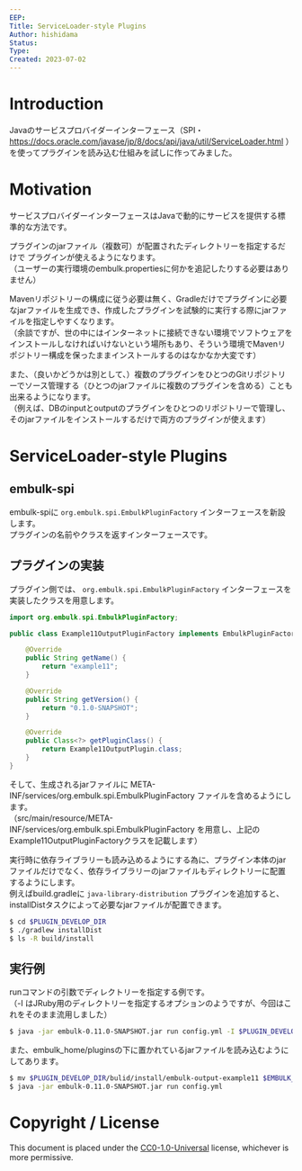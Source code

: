 ```yaml
---
EEP: 
Title: ServiceLoader-style Plugins
Author: hishidama
Status: 
Type: 
Created: 2023-07-02
---
```


Introduction
=============

Javaのサービスプロバイダーインターフェース（SPI・ https://docs.oracle.com/javase/jp/8/docs/api/java/util/ServiceLoader.html ）を使ってプラグインを読み込む仕組みを試しに作ってみました。

Motivation
===========

サービスプロバイダーインターフェースはJavaで動的にサービスを提供する標準的な方法です。

プラグインのjarファイル（複数可）が配置されたディレクトリーを指定するだけで プラグインが使えるようになります。  
（ユーザーの実行環境のembulk.propertiesに何かを追記したりする必要はありません）

Mavenリポジトリーの構成に従う必要は無く、Gradleだけでプラグインに必要なjarファイルを生成でき、作成したプラグインを試験的に実行する際にjarファイルを指定しやすくなります。  
（余談ですが、世の中にはインターネットに接続できない環境でソフトウェアをインストールしなければいけないという場所もあり、そういう環境でMavenリポジトリー構成を保ったままインストールするのはなかなか大変です）

また、（良いかどうかは別として、）複数のプラグインをひとつのGitリポジトリーでソース管理する（ひとつのjarファイルに複数のプラグインを含める）ことも出来るようになります。  
（例えば、DBのinputとoutputのプラグインをひとつのリポジトリーで管理し、そのjarファイルをインストールするだけで両方のプラグインが使えます）

ServiceLoader-style Plugins
============================

embulk-spi
-----------

embulk-spiに `org.embulk.spi.EmbulkPluginFactory` インターフェースを新設します。  
プラグインの名前やクラスを返すインターフェースです。

プラグインの実装
----------------

プラグイン側では、 `org.embulk.spi.EmbulkPluginFactory` インターフェースを実装したクラスを用意します。

```java
import org.embulk.spi.EmbulkPluginFactory;

public class Example11OutputPluginFactory implements EmbulkPluginFactory {

    @Override
    public String getName() {
        return "example11";
    }

    @Override
    public String getVersion() {
        return "0.1.0-SNAPSHOT";
    }

    @Override
    public Class<?> getPluginClass() {
        return Example11OutputPlugin.class;
    }
}
```

そして、生成されるjarファイルに META-INF/services/org.embulk.spi.EmbulkPluginFactory ファイルを含めるようにします。  
（src/main/resource/META-INF/services/org.embulk.spi.EmbulkPluginFactory を用意し、上記のExample11OutputPluginFactoryクラスを記載します）

実行時に依存ライブラリーも読み込めるようにする為に、プラグイン本体のjarファイルだけでなく、依存ライブラリーのjarファイルもディレクトリーに配置するようにします。  
例えばbuild.gradleに `java-library-distribution` プラグインを追加すると、installDistタスクによって必要なjarファイルが配置できます。

```bash
$ cd $PLUGIN_DEVELOP_DIR
$ ./gradlew installDist
$ ls -R build/install
```

実行例
-------

runコマンドの引数でディレクトリーを指定する例です。  
（-I はJRuby用のディレクトリーを指定するオプションのようですが、今回はこれをそのまま流用しました）

```bash
$ java -jar embulk-0.11.0-SNAPSHOT.jar run config.yml -I $PLUGIN_DEVELOP_DIR/build/install/embulk-output-example11
```

また、embulk_home/pluginsの下に置かれているjarファイルを読み込むようにしてあります。

```bash
$ mv $PLUGIN_DEVELOP_DIR/bulid/install/embulk-output-example11 $EMBULK_HOME/plugins/embulk-output-example11-0.1.0-SNAPSHOT
$ java -jar embulk-0.11.0-SNAPSHOT.jar run config.yml
```

Copyright / License
====================

This document is placed under the [CC0-1.0-Universal](https://creativecommons.org/publicdomain/zero/1.0/deed.en) license, whichever is more permissive.
